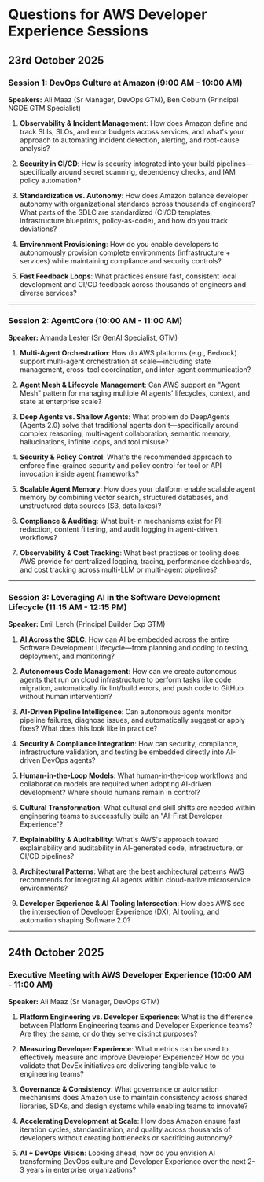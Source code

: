 # Questions for AWS Developer Experience Sessions
## 23rd October 2025

### Session 1: DevOps Culture at Amazon (9:00 AM - 10:00 AM)
**Speakers:** Ali Maaz (Sr Manager, DevOps GTM), Ben Coburn (Principal NGDE GTM Specialist)

1. **Observability & Incident Management**: How does Amazon define and track SLIs, SLOs, and error budgets across services, and what's your approach to automating incident detection, alerting, and root-cause analysis?

2. **Security in CI/CD**: How is security integrated into your build pipelines—specifically around secret scanning, dependency checks, and IAM policy automation?

3. **Standardization vs. Autonomy**: How does Amazon balance developer autonomy with organizational standards across thousands of engineers? What parts of the SDLC are standardized (CI/CD templates, infrastructure blueprints, policy-as-code), and how do you track deviations?

4. **Environment Provisioning**: How do you enable developers to autonomously provision complete environments (infrastructure + services) while maintaining compliance and security controls?

5. **Fast Feedback Loops**: What practices ensure fast, consistent local development and CI/CD feedback across thousands of engineers and diverse services?

---

### Session 2: AgentCore (10:00 AM - 11:00 AM)
**Speaker:** Amanda Lester (Sr GenAI Specialist, GTM)

1. **Multi-Agent Orchestration**: How do AWS platforms (e.g., Bedrock) support multi-agent orchestration at scale—including state management, cross-tool coordination, and inter-agent communication?

2. **Agent Mesh & Lifecycle Management**: Can AWS support an "Agent Mesh" pattern for managing multiple AI agents' lifecycles, context, and state at enterprise scale?

3. **Deep Agents vs. Shallow Agents**: What problem do DeepAgents (Agents 2.0) solve that traditional agents don't—specifically around complex reasoning, multi-agent collaboration, semantic memory, hallucinations, infinite loops, and tool misuse?

4. **Security & Policy Control**: What's the recommended approach to enforce fine-grained security and policy control for tool or API invocation inside agent frameworks?

5. **Scalable Agent Memory**: How does your platform enable scalable agent memory by combining vector search, structured databases, and unstructured data sources (S3, data lakes)?

6. **Compliance & Auditing**: What built-in mechanisms exist for PII redaction, content filtering, and audit logging in agent-driven workflows?

7. **Observability & Cost Tracking**: What best practices or tooling does AWS provide for centralized logging, tracing, performance dashboards, and cost tracking across multi-LLM or multi-agent pipelines?

---

### Session 3: Leveraging AI in the Software Development Lifecycle (11:15 AM - 12:15 PM)
**Speaker:** Emil Lerch (Principal Builder Exp GTM)

1. **AI Across the SDLC**: How can AI be embedded across the entire Software Development Lifecycle—from planning and coding to testing, deployment, and monitoring?

2. **Autonomous Code Management**: How can we create autonomous agents that run on cloud infrastructure to perform tasks like code migration, automatically fix lint/build errors, and push code to GitHub without human intervention?

3. **AI-Driven Pipeline Intelligence**: Can autonomous agents monitor pipeline failures, diagnose issues, and automatically suggest or apply fixes? What does this look like in practice?

4. **Security & Compliance Integration**: How can security, compliance, infrastructure validation, and testing be embedded directly into AI-driven DevOps agents?

5. **Human-in-the-Loop Models**: What human-in-the-loop workflows and collaboration models are required when adopting AI-driven development? Where should humans remain in control?

6. **Cultural Transformation**: What cultural and skill shifts are needed within engineering teams to successfully build an "AI-First Developer Experience"?

7. **Explainability & Auditability**: What's AWS's approach toward explainability and auditability in AI-generated code, infrastructure, or CI/CD pipelines?

8. **Architectural Patterns**: What are the best architectural patterns AWS recommends for integrating AI agents within cloud-native microservice environments?

9. **Developer Experience & AI Tooling Intersection**: How does AWS see the intersection of Developer Experience (DX), AI tooling, and automation shaping Software 2.0?

---

## 24th October 2025

### Executive Meeting with AWS Developer Experience (10:00 AM - 11:00 AM)
**Speaker:** Ali Maaz (Sr Manager, DevOps GTM)

1. **Platform Engineering vs. Developer Experience**: What is the difference between Platform Engineering teams and Developer Experience teams? Are they the same, or do they serve distinct purposes?

2. **Measuring Developer Experience**: What metrics can be used to effectively measure and improve Developer Experience? How do you validate that DevEx initiatives are delivering tangible value to engineering teams?

3. **Governance & Consistency**: What governance or automation mechanisms does Amazon use to maintain consistency across shared libraries, SDKs, and design systems while enabling teams to innovate?

4. **Accelerating Development at Scale**: How does Amazon ensure fast iteration cycles, standardization, and quality across thousands of developers without creating bottlenecks or sacrificing autonomy?

5. **AI + DevOps Vision**: Looking ahead, how do you envision AI transforming DevOps culture and Developer Experience over the next 2-3 years in enterprise organizations?
